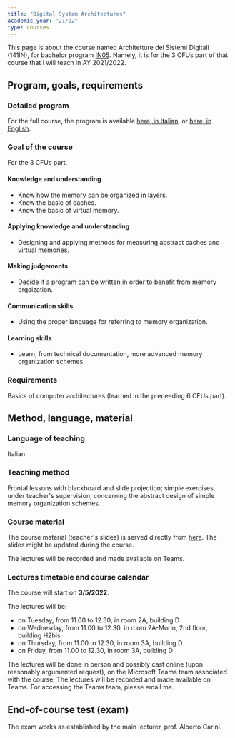 ```yaml
---
title: "Digital System Architectures"
academic_year: "21/22"
type: courses
---
```


This page is about the course named Architetture dei Sistemi Digitali (141IN), for bachelor program [IN05](https://corsi.units.it/IN20/descrizione-corso).
Namely, it is for the 3 CFUs part of that course that I will teach in AY 2021/2022.

## Program, goals, requirements

### Detailed program
For the full course, the program is available [here, in Italian](https://corsi.units.it/in05/modulo/architetture-sistemi-digitali-141in-2021-in056-ord-2016-informatica), or [here, in English](https://corsi.units.it/en/in05/teaching-unit/141in-2021-in056-ord-2016-informatica).

### Goal of the course
For the 3 CFUs part.

#### Knowledge and understanding
- Know how the memory can be organized in layers.
- Know the basic of caches.
- Know the basic of virtual memory.

#### Applying knowledge and understanding
- Designing and applying methods for measuring abstract caches and virtual memories.

#### Making judgements
- Decide if a program can be written in order to benefit from memory orgaization.

#### Communication skills
- Using the proper language for referring to memory organization.

#### Learning skills
- Learn, from technical documentation, more advanced memory organization schemes.

### Requirements
Basics of computer architectures (learned in the preceeding 6 CFUs part).

## Method, language, material

### Language of teaching
Italian

### Teaching method
Frontal lessons with blackboard and slide projection; simple exercises, under teacher's supervision, concerning the abstract design of simple memory organization schemes.

### Course material
The course material (teacher's slides) is served directly from [here](slides/index.html).
The slides might be updated during the course.

The lectures will be recorded and made available on Teams.

### Lectures timetable and course calendar
The course will start on **3/5/2022**.

The lectures will be:
- on Tuesday, from 11.00 to 12.30, in room 2A, building D
- on Wednesday, from 11.00 to 12.30, in room 2A-Morin, 2nd floor, building H2bis
- on Thursday, from 11.00 to 12.30, in room 3A, building D
- on Friday, from 11.00 to 12.30, in room 3A, building D

The lectures will be done in person and possibly cast online (upon reasonably argumented request), on the Microsoft Teams team associated with the course.
The lectures will be recorded and made available on Teams.
For accessing the Teams team, please email me.

## End-of-course test (exam)
The exam works as established by the main lecturer, prof. Alberto Carini.
